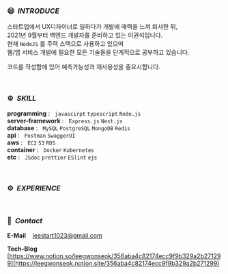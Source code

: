 ### 😄 &nbsp;*INTRODUCE*

스타트업에서 UX디자이너로 일하다가 개발에 매력을 느껴 퇴사한 뒤, <br>
2021년 9월부터 백엔드 개발자를 준비하고 있는 이권석입니다. <br>
현재 `NodeJS` 를 주력 스택으로 사용하고 있으며 <br>
웹/앱 서비스 개발에 필요한 모든 기술들을 단계적으로 공부하고 있습니다.

코드를 작성함에 있어 예측가능성과 재사용성을 중요시합니다. <br>




<br>

### ⚙ &nbsp;*SKILL*

**programming** : &nbsp;&nbsp;`javascirpt` `typescript` `Node.js` <br>
**server-framework** : &nbsp;&nbsp;`Express.js` `Nest.js`  <br>
**database** : &nbsp;&nbsp;`MySQL` `PostgreSQL`  `MongoDB` `Redis` <br>
**api** : &nbsp;&nbsp;`Postman` `SwaggerUI` <br>
**aws** : &nbsp;&nbsp;`EC2` `S3` `RDS` <br>
**container** : &nbsp;&nbsp;`Docker` `Kubernetes`  <br>
**etc** : &nbsp;&nbsp;`JSdoc` `prettier` `ESlint` `ejs`  <br>

<br>

### ⚙ &nbsp;*EXPERIENCE*


<br>

### 👋 &nbsp;*Contact*

**E-Mail** &nbsp;&nbsp; leestart1023@gmail.com

**Tech-Blog** &nbsp;&nbsp; [https://www.notion.so/leegwonseok/356aba4c82174ecc9f9b329a2b271299](https://leegwonseok.notion.site/356aba4c82174ecc9f9b329a2b271299)
